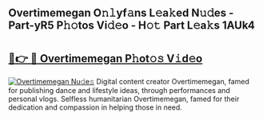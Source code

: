 ## Overtimemegan O𝚗𝚕yf𝚊ns L𝚎a𝚔ed N𝚞𝚍es - Part-yR5 P𝚑𝚘tos Vi𝚍𝚎o - H𝚘𝚝 Part L𝚎a𝚔s 1AUk4

# <h2><a href="http://kf5tvo.oniu.top/?m=Overtimemegan">🔗👉 🔴 Overtimemegan P𝚑ot𝚘𝚜 V𝚒d𝚎o</a></h2>

[![Overtimemegan Nu𝚍e𝚜](https://i.imgur.com/0qMVB7G.gif)](http://kf5tvo.oniu.top/?m=Overtimemegan)
Digital content creator Overtimemegan, famed for publishing dance and lifestyle ideas, through performances and personal vlogs. Selfless humanitarian Overtimemegan, famed for their dedication and compassion in helping those in need.  
